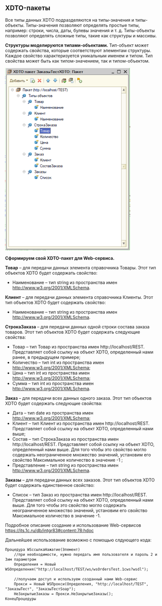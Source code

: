 ## XDTO-пакеты

Все типы данных XDTO подразделяются на типы-значения и типы-объекты. Типы-значения позволяют определять простые типы, например: строки, числа, даты, булевы значения и т. д. Типы-объекты позволяют определять сложные типы, такие как структуры и массивы.

**Структуры моделируются типами-объектами.** Тип-объект может содержать свойства, которые соответствуют элементам структуры. Каждое свойство характеризуется уникальным именем и типом. Тип свойства может быть как типом-значением, так и типом-объектом.
 
![XDTO-пакет](https://raw.githubusercontent.com/grydni4ok/1C/main/%D0%A2%D0%B5%D1%85%D0%BD%D0%BE%D0%BB%D0%BE%D0%B3%D0%B8%D0%B8%20%D0%B8%D0%BD%D1%82%D0%B5%D0%B3%D1%80%D0%B0%D1%86%D0%B8%D0%B8/XDTO-%D0%BF%D0%B0%D0%BA%D0%B5%D1%82.png)

**Сформируем свой XDTO-пакет для Web-сервиса.**


**Товар** – для передачи данных элемента справочника Товары. Этот тип объектов XDTO будет содержать свойство:<br>
 - Наименование – тип string из пространства имен http://www.w3.org/2001/XMLSchema.

**Клиент** – для передачи данных элемента справочника Клиенты. Этот тип объектов XDTO будет содержать свойство:<br>
 - Наименование – тип string из пространства имен http://www.w3.org/2001/XMLSchema.

**СтрокаЗаказа** – для передачи данных одной строки состава заказа товаров. Этот тип объектов XDTO будет содержать следующие свойства:
 - Товар – тип Товар из пространства имен http://localhost/REST. Представляет собой ссылку на объект XDTO, определенный нами ранее, в предыдущем примере;
 - Количество – тип int из пространства имен http://www.w3.org/2001/XMLSchema;
 - Цена – тип int из пространства имен http://www.w3.org/2001/XMLSchema;
 - Сумма – тип int из пространства имен http://www.w3.org/2001/XMLSchema.


**Заказ** – для передачи всех данных одного заказа. Этот тип объектов XDTO будет содержать следующие свойства:
 - Дата – тип date из пространства имен http://www.w3.org/2001/XMLSchema;
 - Клиент – тип Клиент из пространства имен http://localhost/REST. Представляет собой ссылку на объект XDTO, определенный нами выше;
 - Состав – тип СтрокаЗаказа из пространства имен http://localhost/REST. Представляет собой ссылку на объект XDTO, определенный нами выше. Для того чтобы это свойство могло содержать неограниченное множество значений, установим его свойство Максимальное количество в значение -1 ;
 - Представление – тип string из пространства имен http://www.w3.org/2001/XMLSchema.

**Заказы** – для передачи данных всех заказов. Этот тип объектов XDTO будет содержать единственное свойство:
 - Список – тип Заказ из пространства имен http://localhost/REST. Представляет собой ссылку на объект XDTO, определенный нами выше. Для того чтобы это свойство могло содержать неограниченное множество значений, установим его свойство Максимальное количество в значение -1.

Подробное описание создание и использование Web-сервисов https://its.1c.ru/db/intgr83#content:78:hdoc

Дальнейшее использование возможно с помощью слдующего кода:
```
Процедура WSссылкаНажатие(Элемент) 
	//при необходимости, нужно передать имя пользователя и пароль 2 и 3им параметром
	Определения = Новый WSОпределения("http://localhost/TEST/ws/wsOrdersTest.1cws?wsdl");
	
	//получаем доступ и используем созданный нами Web-сервис 
	Прокси = Новый WSПрокси(Определения, "http://localhost/TEST", "ЗаказыТест", "ЗаказыТестSoap");
	НеЗакрытыеЗаказы = Прокси.НеЗакрытыеЗаказы();
КонецПроцедуры
```
